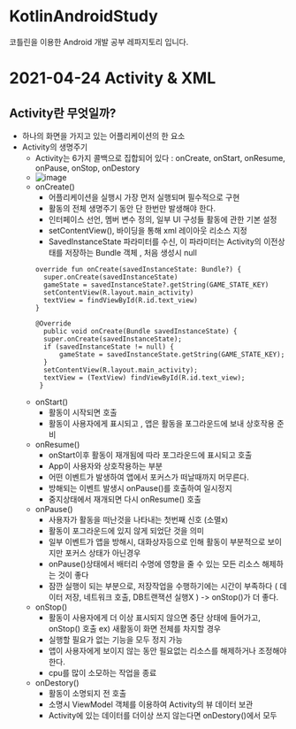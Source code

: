 # KotlinAndroidStudy
코틀린을 이용한 Android 개발 공부 레파지토리 입니다.

# 2021-04-24  Activity & XML 

## Activity란 무엇일까?
- 하나의 화면을 가지고 있는 어플리케이션의 한 요소
- Activity의 생명주기
  - Activity는 6가지 콜백으로 집합되어 있다 : onCreate, onStart, onResume, onPause, onStop, onDestory
  - ![image](https://user-images.githubusercontent.com/81352078/115957873-e943f600-a53f-11eb-8d42-f04de43189ba.png)
  - onCreate() 
    - 어플리케이션을 실행시 가장 먼저 실행되며 필수적으로 구현
    - 활동의 전체 생명주기 동안 단 한번만 발생해야 한다.
    - 인터페이스 선언, 멤버 변수 정의, 일부 UI 구성들 활동에 관한 기본 설정
    - setContentView(), 바이딩을 통해 xml 레이아웃 리소스 지정
    - SavedInstanceState 파라미터를 수신, 이 파라미터는 Activity의 이전상태를 저장하는 Bundle 객체 , 처음 생성시 null
    ```
    override fun onCreate(savedInstanceState: Bundle?) {
      super.onCreate(savedInstanceState)
      gameState = savedInstanceState?.getString(GAME_STATE_KEY)
      setContentView(R.layout.main_activity)
      textView = findViewById(R.id.text_view)
    }
    
    @Override
      public void onCreate(Bundle savedInstanceState) {
      super.onCreate(savedInstanceState);
      if (savedInstanceState != null) {
          gameState = savedInstanceState.getString(GAME_STATE_KEY);
      }
      setContentView(R.layout.main_activity);
      textView = (TextView) findViewById(R.id.text_view);
     }
    ```
  - onStart()
    - 활동이 시작되면 호출
    - 활동이 사용자에게 표시되고 , 앱은 활동을 포그라운드에 보내 상호작용 준비
  - onResume()
    - onStart이후 활동이 재개됨에 따라 포그라운드에 표시되고 호출
    - App이 사용자와 상호작용하는 부분
    - 어떤 이벤트가 발생하여 앱에서 포커스가 떠날때까지 머무른다.
    - 방해되는 이벤트 발생시 onPause()를 호출하여 일시정지
    - 중지상태에서 재개되면 다시 onResume() 호출
  - onPause()
    - 사용자가 활동을 떠난것을 나타내는 첫번째 신호 (소멸x)
    - 활동이 포그라운드에 있지 않게 되었단 것을 의미
    - 일부 이벤트가 앱을 방해시, 대화상자등으로 인해 활동이 부분적으로 보이지만 포커스 상태가 아닌경우
    - onPause()상태에서 배터리 수명에 영향을 줄 수 있는 모든 리소스 해제하는 것이 좋다
    - 잠깐 실행이 되는 부분으로, 저장작업을 수행하기에는 시간이 부족하다 ( 데이터 저장, 네트워크 호출, DB트랜잭션 실행X ) -> onStop()가 더 좋다.
  - onStop()
    - 활동이 사용자에게 더 이상 표시되지 않으면 중단 상태에 들어가고, onStop() 호출 ex) 새활동이 화면 전체를 차지할 경우
    - 실행할 필요가 없는 기능을 모두 정지 가능
    - 앱이 사용자에게 보이지 않는 동안 필요없는 리소스를 해제하거나 조정해야 한다. 
    - cpu를 많이 소모하는 작업을 종료
  - onDestory() 
    - 활동이 소명되지 전 호출
    - 소명시 ViewModel 객체를 이용하여 Activity의 뷰 데이터 보관
    - Activity에 있는 데이터를 더이상 쓰지 않는다면 onDestory()에서 모두 
